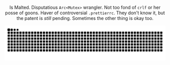 <!-- TOOD: Make my own commit streak widget -->
<div align=center>
	<p>
		Is Malted. 
		Disputatious <code>Arc&lt;Mutex&gt;</code> wrangler. 
		Not too fond of <code>crlf</code> or her posse of goons. 
		Haver of controversial <code>.prettierrc</code>. 
		They don't know it, but the patent is <i>still</i> pending. 
		Sometimes the other thing is okay too.
	</p>
	<img 
		src="https://raw.githubusercontent.com/ma1ted/ma1ted/snake/github-contribution-grid-snake.svg" 
		alt="Malted's commit snake" 
	/>
</div>
